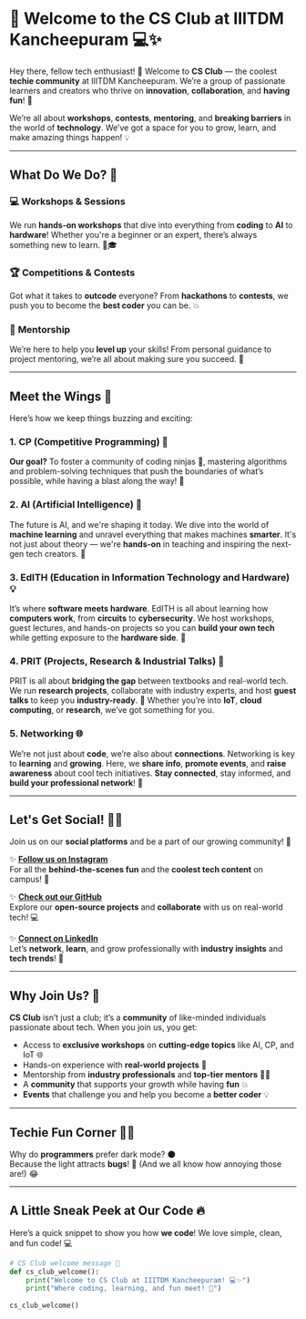 # 🚀 Welcome to the **CS Club** at **IIITDM Kancheepuram** 💻✨

Hey there, fellow tech enthusiast! 👋 Welcome to **CS Club** — the coolest **techie community** at IIITDM Kancheepuram. We’re a group of passionate learners and creators who thrive on **innovation**, **collaboration**, and **having fun**! 🎉

We’re all about **workshops**, **contests**, **mentoring**, and **breaking barriers** in the world of **technology**. We’ve got a space for you to grow, learn, and make amazing things happen! 💡




---

## What Do We Do? 🎯

### 💻 **Workshops & Sessions**  
We run **hands-on workshops** that dive into everything from **coding** to **AI** to **hardware**! Whether you're a beginner or an expert, there’s always something new to learn. 🧠🎓

### 🏆 **Competitions & Contests**  
Got what it takes to **outcode** everyone? From **hackathons** to **contests**, we push you to become the **best coder** you can be. 💥

### 🤝 **Mentorship**  
We’re here to help you **level up** your skills! From personal guidance to project mentoring, we’re all about making sure you succeed. 🙌

---

## Meet the Wings 🦋

Here’s how we keep things buzzing and exciting:

### 1. **CP (Competitive Programming)** 🏅  
**Our goal?** To foster a community of coding ninjas 🥷, mastering algorithms and problem-solving techniques that push the boundaries of what’s possible, while having a blast along the way! 🎉

### 2. **AI (Artificial Intelligence)** 🤖  
The future is AI, and we're shaping it today. We dive into the world of **machine learning** and unravel everything that makes machines **smarter**. It's not just about theory — we're **hands-on** in teaching and inspiring the next-gen tech creators. 🔮

### 3. **EdITH (Education in Information Technology and Hardware)** 💡  
It’s where **software meets hardware**. EdITH is all about learning how **computers work**, from **circuits** to **cybersecurity**. We host workshops, guest lectures, and hands-on projects so you can **build your own tech** while getting exposure to the **hardware side**. 🔧

### 4. **PRIT (Projects, Research & Industrial Talks)** 🔬  
PRIT is all about **bridging the gap** between textbooks and real-world tech. We run **research projects**, collaborate with industry experts, and host **guest talks** to keep you **industry-ready**. 📡 Whether you’re into **IoT**, **cloud computing**, or **research**, we’ve got something for you.

### 5. **Networking** 🌐  
We’re not just about **code**, we’re also about **connections**. Networking is key to **learning** and **growing**. Here, we **share info**, **promote events**, and **raise awareness** about cool tech initiatives. **Stay connected**, stay informed, and **build your professional network**! 📲

---

## Let's Get Social! 🕺💃

Join us on our **social platforms** and be a part of our growing community! 🚀

✨ [**Follow us on Instagram**](https://www.instagram.com/cs.club.iiitdm/?hl=en)  
For all the **behind-the-scenes fun** and the **coolest tech content** on campus! 📸

✨ [**Check out our GitHub**](https://github.com/CSClubIIITDM-org)  
Explore our **open-source projects** and **collaborate** with us on real-world tech! 💻

✨ [**Connect on LinkedIn**](https://www.linkedin.com/company/cs-club-iiitdm-kancheepuram/posts/?feedView=all)  
Let’s **network**, **learn**, and grow professionally with **industry insights** and **tech trends**! 🌟

---

## Why Join Us? 🤔

**CS Club** isn’t just a club; it’s a **community** of like-minded individuals passionate about tech. When you join us, you get:

- Access to **exclusive workshops** on **cutting-edge topics** like AI, CP, and IoT 🌐
- Hands-on experience with **real-world projects** 🔧
- Mentorship from **industry professionals** and **top-tier mentors** 🧑‍🏫
- A **community** that supports your growth while having **fun** 💥
- **Events** that challenge you and help you become a **better coder** 💡

---

## Techie Fun Corner 🧑‍💻

Why do **programmers** prefer dark mode? 🌑  
Because the light attracts **bugs**! 🐞 (And we all know how annoying those are!) 😂

---

## A Little Sneak Peek at Our Code 🔥

Here’s a quick snippet to show you how **we code**! We love simple, clean, and fun code! 💻

```python
# CS Club welcome message 🎉
def cs_club_welcome():
    print("Welcome to CS Club at IIITDM Kancheepuram! 💻✨")
    print("Where coding, learning, and fun meet! 🚀")
    
cs_club_welcome()

